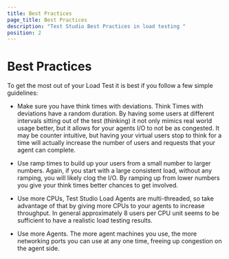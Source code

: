 ```yaml
---
title: Best Practices
page_title: Best Practices
description: "Test Studio Best Practices in load testing "
position: 2
---
```

# Best Practices

To get the most out of your Load Test it is best if you follow a few simple guidelines:

- Make sure you have think times with deviations. Think Times with deviations have a random duration. By having some users at different intervals sitting out of the test (thinking) it not only mimics real world usage better, but it allows for your agents I/O to not be as congested. It may be counter intuitive, but having your virtual users stop to think for a time will actually increase the number of users and requests that your agent can complete.

- Use ramp times to build up your users from a small number to larger numbers. Again, if you start with a large consistent load, without any ramping, you will likely clog the I/O. By ramping up from lower numbers you give your think times better chances to get involved.

- Use more CPUs, Test Studio Load Agents are multi-threaded, so take advantage of that by giving more CPUs to your agents to increase throughput. In general approximately 8 users per CPU unit seems to be sufficient to have a realistic load testing results.

- Use more Agents. The more agent machines you use, the more networking ports you can use at any one time, freeing up congestion on the agent side.
